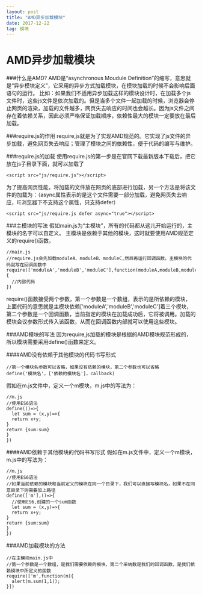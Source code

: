 ```yaml
---
layout: post
title: "AMD异步加载模块"
date: 2017-12-22   
tag: 模块 
---
```


# AMD异步加载模块


###什么是AMD?
AMD是“asynchronous Moudule Definition”的缩写，意思就是“异步模块定义”，它采用的异步方式加载模块，在模块加载的时候不会影响后面语句的运行。
比如：如果我们不适用异步加载这样的模块设计时，在加载多个js文件时，这些js文件是依次加载的。但是当多个文件一起加载的时候，浏览器会停止网页的渲染，加载的文件越多，网页失去响应的时间也会越长。因为js文件之间存在着依赖关系，因此必须严格保证加载顺序，依赖性最大的模块一定要放在最后加载。

###require.js的作用
require,js就是为了实现AMD规范的。它实现了js文件的异步加载，避免网页失去响应；管理了模块之间的依赖性，便于代码的编写与维护。

###require.js的加载
使用require.js的第一步是在官网下载最新版本下载后，把它放在js子目录下面，就可以加载了
```
<script src="js/require.js"></script>
```

为了提高网页性能，将加载的文件放在网页的底部进行加载，另一个方法是将该文件的加载为：（async属性表示的是这个文件需要一部分加载，避免网页失去响应，IE浏览器下不支持这个属性，只支持defer）
```
<script src="js/require.js defer async="true"></script>
```

###主模块的写法
假如main.js为“主模块”，所有的代码都从这儿开始运行的，主模块的名字可以自定义。
主模块是依赖于其他的模块，这时就要使用AMD规范定义的require()函数。
```
//main.js
//require.js会先加载moduleA、moduleB、moduleC,然后再运行回调函数。主模块的代码就写在回调函数中
require(['moduleA','moduleB','moduleC'],function(moduleA,moduleB,moduleC){
  //内部代码
})
```
require()函数接受两个参数，第一个参数是一个数组，表示的是所依赖的模块，上面代码的意思就是主模块依赖['moduleA','moduleB','moduleC']着三个模块，第二个参数是一个回调函数，当前指定的模块在加载成功后，它将被调用。加载的模块会议参数形式传入该函数，从而在回调函数内部就可以使用这些模块。

###AMD模块的写法
因为require,js加载的模块是根据的AMD模块规范形成的，所以模块需要采用define()函数来定义。

####AMD没有依赖于其他模块的代码书写形式
```
//第一个模块名参数可以省略，如果没有依赖的模块，第二个参数也可以省略
define('模块名'，['依赖的模块名']，callback)
```

假如在m.js文件中，定义一个m模块，m.js中的写法为：
```
//m.js
//使用ES6语法
define(()=>{
  let sum = (x,y)=>{
  return x+y;
}
return {sum:sum}
}
})
```

####AMD依赖于其他模块的代码书写形式
假如在m.js文件中，定义一个m模块，m.js中的写法为：
```
//m.js
//使用ES6语法
//如果当前依赖的模块和当前定义的模块在同一个目录下，我们可以直接写模块名，如果不在同意目录下则需要加上路径
define(['m'],()=>{
  //使用ES6,创建的一个sum函数
  let sum = (x,y)=>{
  return x+y;
}
return {sum:sum}
}
})
```

###AMD加载模块的方法
```
//在主模块main.js中
//第一个参数是一个数组，是我们需要依赖的模块，第二个采纳数是我们的回调函数，是我们依赖模块中所定义的函数
require(['m',function(m){
  alert(m.sum(1,1));
}])
```
